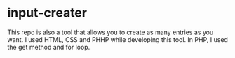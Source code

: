 # input-creater
This repo is also a tool that allows you to create as many entries as you want. I used HTML, CSS and PHHP while developing this tool. In PHP, I used the get method and for loop.
